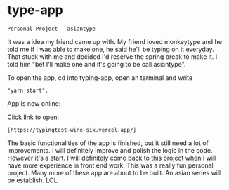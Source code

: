 # type-app

    Personal Project - asiantype

It was a idea my friend came up with. My friend loved monkeytype and he told me if I was able to make one, he said he'll be typing on it everyday. That stuck with me and decided I'd reserve the spring break to make it. I told him "bet I'll make one and it's going to be call asiantype".

To open the app, cd into typing-app, open an terminal and write 

    "yarn start".

App is now online: 

Click link to open:

    [https://typingtest-wine-six.vercel.app/]


The basic functionalities of the app is finished, but it still need a lot of improvements. I will definitely improve and polish the logic in the code. However it's a start. I will definitely come back to this project when I will have more experience in front end work. This was a really fun personal project. Many more of these app are about to be built. An asian series will be establish. LOL.
